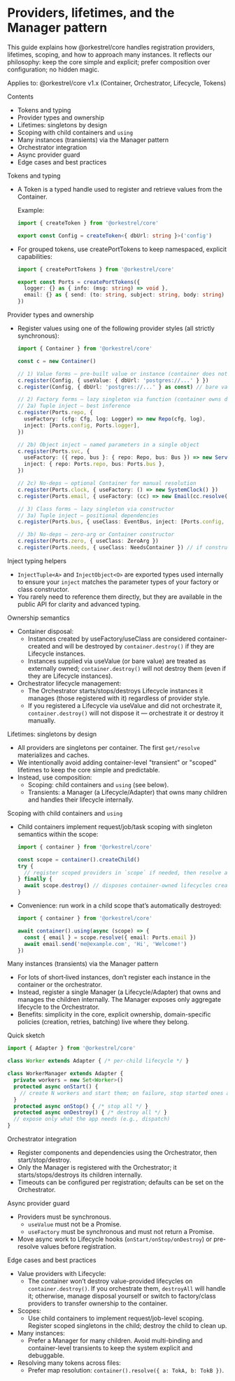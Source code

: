 # Providers, lifetimes, and the Manager pattern

This guide explains how @orkestrel/core handles registration providers, lifetimes, scoping, and how to approach many instances. It reflects our philosophy: keep the core simple and explicit; prefer composition over configuration; no hidden magic.

Applies to: @orkestrel/core v1.x (Container, Orchestrator, Lifecycle, Tokens)

Contents
- Tokens and typing
- Provider types and ownership
- Lifetimes: singletons by design
- Scoping with child containers and `using`
- Many instances (transients) via the Manager pattern
- Orchestrator integration
- Async provider guard
- Edge cases and best practices

Tokens and typing
- A Token<T> is a typed handle used to register and retrieve values from the Container.
  
  Example:
  
  ```ts
  import { createToken } from '@orkestrel/core'
  
  export const Config = createToken<{ dbUrl: string }>('config')
  ```
- For grouped tokens, use createPortTokens to keep namespaced, explicit capabilities:
  
  ```ts
  import { createPortTokens } from '@orkestrel/core'
  
  export const Ports = createPortTokens({
    logger: {} as { info: (msg: string) => void },
    email: {} as { send: (to: string, subject: string, body: string) => Promise<void> },
  })
  ```

Provider types and ownership
- Register values using one of the following provider styles (all strictly synchronous):
  
  ```ts
  import { Container } from '@orkestrel/core'
  
  const c = new Container()
  
  // 1) Value forms — pre-built value or instance (container does not own disposal)
  c.register(Config, { useValue: { dbUrl: 'postgres://...' } })
  c.register(Config, { dbUrl: 'postgres://...' } as const) // bare value
  
  // 2) Factory forms — lazy singleton via function (container owns disposal of Lifecycle)
  // 2a) Tuple inject — best inference
  c.register(Ports.repo, {
    useFactory: (cfg: Cfg, log: Logger) => new Repo(cfg, log),
    inject: [Ports.config, Ports.logger],
  })
  
  // 2b) Object inject — named parameters in a single object
  c.register(Ports.svc, {
    useFactory: ({ repo, bus }: { repo: Repo, bus: Bus }) => new Service(repo, bus),
    inject: { repo: Ports.repo, bus: Ports.bus },
  })
  
  // 2c) No-deps — optional Container for manual resolution
  c.register(Ports.clock, { useFactory: () => new SystemClock() })
  c.register(Ports.email, { useFactory: (cc) => new Email(cc.resolve(Ports.logger)) })
  
  // 3) Class forms — lazy singleton via constructor
  // 3a) Tuple inject — positional dependencies
  c.register(Ports.bus, { useClass: EventBus, inject: [Ports.config, Ports.logger] })
  
  // 3b) No-deps — zero-arg or Container constructor
  c.register(Ports.zero, { useClass: ZeroArg })
  c.register(Ports.needs, { useClass: NeedsContainer }) // if constructor has arity 1, Container is passed
  ```

Inject typing helpers
- `InjectTuple<A>` and `InjectObject<O>` are exported types used internally to ensure your `inject` matches the parameter types of your factory or class constructor.
- You rarely need to reference them directly, but they are available in the public API for clarity and advanced typing.

Ownership semantics
- Container disposal:
  - Instances created by useFactory/useClass are considered container-created and will be destroyed by `container.destroy()` if they are Lifecycle instances.
  - Instances supplied via useValue (or bare value) are treated as externally owned; `container.destroy()` will not destroy them (even if they are Lifecycle instances).
- Orchestrator lifecycle management:
  - The Orchestrator starts/stops/destroys Lifecycle instances it manages (those registered with it) regardless of provider style.
  - If you registered a Lifecycle via useValue and did not orchestrate it, `container.destroy()` will not dispose it — orchestrate it or destroy it manually.

Lifetimes: singletons by design
- All providers are singletons per container. The first `get/resolve` materializes and caches.
- We intentionally avoid adding container-level "transient" or "scoped" lifetimes to keep the core simple and predictable.
- Instead, use composition:
  - Scoping: child containers and `using` (see below).
  - Transients: a Manager (a Lifecycle/Adapter) that owns many children and handles their lifecycle internally.

Scoping with child containers and `using`
- Child containers implement request/job/task scoping with singleton semantics within the scope:
  
  ```ts
  import { container } from '@orkestrel/core'
  
  const scope = container().createChild()
  try {
    // register scoped providers in `scope` if needed, then resolve and use
  } finally {
    await scope.destroy() // disposes container-owned lifecycles created in the scope
  }
  ```
- Convenience: run work in a child scope that’s automatically destroyed:
  
  ```ts
  import { container } from '@orkestrel/core'
  
  await container().using(async (scope) => {
    const { email } = scope.resolve({ email: Ports.email })
    await email.send('me@example.com', 'Hi', 'Welcome!')
  })
  ```

Many instances (transients) via the Manager pattern
- For lots of short‑lived instances, don’t register each instance in the container or the orchestrator.
- Instead, register a single Manager (a Lifecycle/Adapter) that owns and manages the children internally. The Manager exposes only aggregate lifecycle to the Orchestrator.
- Benefits: simplicity in the core, explicit ownership, domain-specific policies (creation, retries, batching) live where they belong.

Quick sketch
```ts
import { Adapter } from '@orkestrel/core'

class Worker extends Adapter { /* per-child lifecycle */ }

class WorkerManager extends Adapter {
  private workers = new Set<Worker>()
  protected async onStart() {
    // create N workers and start them; on failure, stop started ones and rethrow
  }
  protected async onStop() { /* stop all */ }
  protected async onDestroy() { /* destroy all */ }
  // expose only what the app needs (e.g., dispatch)
}
```

Orchestrator integration
- Register components and dependencies using the Orchestrator, then start/stop/destroy.
- Only the Manager is registered with the Orchestrator; it starts/stops/destroys its children internally.
- Timeouts can be configured per registration; defaults can be set on the Orchestrator.

Async provider guard
- Providers must be synchronous.
  - `useValue` must not be a Promise.
  - `useFactory` must be synchronous and must not return a Promise.
- Move async work to Lifecycle hooks (`onStart/onStop/onDestroy`) or pre-resolve values before registration.

Edge cases and best practices
- Value providers with Lifecycle:
  - The container won’t destroy value-provided lifecycles on `container.destroy()`. If you orchestrate them, `destroyAll` will handle it; otherwise, manage disposal yourself or switch to factory/class providers to transfer ownership to the container.
- Scopes:
  - Use child containers to implement request/job-level scoping. Register scoped singletons in the child; destroy the child to clean up.
- Many instances:
  - Prefer a Manager for many children. Avoid multi-binding and container-level transients to keep the system explicit and debuggable.
- Resolving many tokens across files:
  - Prefer map resolution: `container().resolve({ a: TokA, b: TokB })`.
